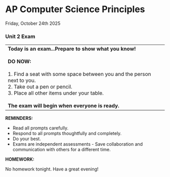 # AP Computer Science Principles
Friday, October 24th 2025

### Unit 2 Exam

<table>
  <tr>
    <td><b>Today is an exam...Prepare to show what you know!</b><br><br>
    <b>DO NOW:</b><br><br>
    1. Find a seat with some space between you and the person next to you.<br>
    2. Take out a pen or pencil.<br>
    3. Place all other items under your table.<br><br>
    <b>The exam will begin when everyone is ready.</b></td>
  </tr>
</table>

**REMINDERS:** 

* Read all prompts carefully.
* Respond to all prompts thoughtfully and completely.
* Do your best.
* Exams are independent assessments - Save collaboration and communication with others for a different time.

**HOMEWORK:** 

No homework tonight.  Have a great evening!
